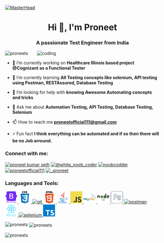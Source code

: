[![MasterHead](https://i.pinimg.com/originals/83/b8/09/83b809857acd41a7bad4935b4734f9fc.gif)](https://github.com/ProneetS)
<h1 align="center">Hi 👋, I'm Proneet</h1>
<h3 align="center">A passionate Test Engineer from India</h3>
<img align="right" alt="coding" width="400" src="https://cutewallpaper.org/25/anime-pixel-gif-wallpaper/moon-thief-%F0%9F%8C%92-pixel-art-background-cool-pixel-art-pixel-art-landscape.gif">

<p align="left"> <img src="https://komarev.com/ghpvc/?username=proneets&label=Profile%20views&color=0e75b6&style=flat" alt="proneets" /> </p>

- 🔭 I’m currently working on **Healthcare Illinois based project @Cognizant as a Functional Tester**

- 🌱 I’m currently learning **All Testing concepts like selenium, API testing using Postman, RESTAssured, Database Testing**

- 🤝 I’m looking for help with **knowing Awesome Automating concepts and tricks**

- 💬 Ask me about **Automation Testing, API Testing, Database Testing, Selenium**

- 📫 How to reach me **proneetofficial111@gmail.com**

- ⚡ Fun fact **I think everything can be automated and if so then there will be no Job arround.**

<h3 align="left">Connect with me:</h3>
<p align="left">
<a href="https://www.linkedin.com/in/proneet-kumar-seth-a09514116/" target="blank"><img align="center" src="https://raw.githubusercontent.com/rahuldkjain/github-profile-readme-generator/master/src/images/icons/Social/linked-in-alt.svg" alt="proneet kumar seth" height="30" width="40" /></a>
<a href="https://www.hackerrank.com/White_Noob_Coder?hr_r=1" target="blank"><img align="center" src="https://raw.githubusercontent.com/rahuldkjain/github-profile-readme-generator/master/src/images/icons/Social/hackerrank.svg" alt="@white_noob_coder" height="30" width="40" /></a>
<a href="https://leetcode.com/Proneet/" target="blank"><img align="center" src="https://raw.githubusercontent.com/rahuldkjain/github-profile-readme-generator/master/src/images/icons/Social/leet-code.svg" alt="noobcodder" height="30" width="40" /></a>
<a href="https://auth.geeksforgeeks.org/user/proneetofficial111" target="blank"><img align="center" src="https://raw.githubusercontent.com/rahuldkjain/github-profile-readme-generator/master/src/images/icons/Social/geeks-for-geeks.svg" alt="proneetofficial111" height="30" width="40" /></a>
<a href="https://discord.com/channels/@me" target="blank"><img align="center" src="https://raw.githubusercontent.com/rahuldkjain/github-profile-readme-generator/master/src/images/icons/Social/discord.svg" alt="_proneet" height="30" width="40" /></a>
</p>

<h3 align="left">Languages and Tools:</h3>
<p align="left"> <a href="https://getbootstrap.com" target="_blank" rel="noreferrer"> <img src="https://raw.githubusercontent.com/devicons/devicon/master/icons/bootstrap/bootstrap-plain-wordmark.svg" alt="bootstrap" width="40" height="40"/> </a> <a href="https://www.w3schools.com/css/" target="_blank" rel="noreferrer"> <img src="https://raw.githubusercontent.com/devicons/devicon/master/icons/css3/css3-original-wordmark.svg" alt="css3" width="40" height="40"/> </a> <a href="https://git-scm.com/" target="_blank" rel="noreferrer"> <img src="https://www.vectorlogo.zone/logos/git-scm/git-scm-icon.svg" alt="git" width="40" height="40"/> </a> <a href="https://www.w3.org/html/" target="_blank" rel="noreferrer"> <img src="https://raw.githubusercontent.com/devicons/devicon/master/icons/html5/html5-original-wordmark.svg" alt="html5" width="40" height="40"/> </a> <a href="https://www.java.com" target="_blank" rel="noreferrer"> <img src="https://raw.githubusercontent.com/devicons/devicon/master/icons/java/java-original.svg" alt="java" width="40" height="40"/> </a> <a href="https://developer.mozilla.org/en-US/docs/Web/JavaScript" target="_blank" rel="noreferrer"> <img src="https://raw.githubusercontent.com/devicons/devicon/master/icons/javascript/javascript-original.svg" alt="javascript" width="40" height="40"/> </a> <a href="https://www.mysql.com/" target="_blank" rel="noreferrer"> <img src="https://raw.githubusercontent.com/devicons/devicon/master/icons/mysql/mysql-original-wordmark.svg" alt="mysql" width="40" height="40"/> </a> <a href="https://nodejs.org" target="_blank" rel="noreferrer"> <img src="https://raw.githubusercontent.com/devicons/devicon/master/icons/nodejs/nodejs-original-wordmark.svg" alt="nodejs" width="40" height="40"/> </a> <a href="https://www.photoshop.com/en" target="_blank" rel="noreferrer"> <img src="https://raw.githubusercontent.com/devicons/devicon/master/icons/photoshop/photoshop-line.svg" alt="photoshop" width="40" height="40"/> </a> <a href="https://postman.com" target="_blank" rel="noreferrer"> <img src="https://www.vectorlogo.zone/logos/getpostman/getpostman-icon.svg" alt="postman" width="40" height="40"/> </a> <a href="https://reactjs.org/" target="_blank" rel="noreferrer"> <img src="https://raw.githubusercontent.com/devicons/devicon/master/icons/react/react-original-wordmark.svg" alt="react" width="40" height="40"/> </a> <a href="https://www.selenium.dev" target="_blank" rel="noreferrer"> <img src="https://raw.githubusercontent.com/detain/svg-logos/780f25886640cef088af994181646db2f6b1a3f8/svg/selenium-logo.svg" alt="selenium" width="40" height="40"/> </a> <a href="https://www.typescriptlang.org/" target="_blank" rel="noreferrer"> <img src="https://raw.githubusercontent.com/devicons/devicon/master/icons/typescript/typescript-original.svg" alt="typescript" width="40" height="40"/> </a> </p>

<p><img align="left" src="https://github-readme-stats.vercel.app/api/top-langs?username=proneets&show_icons=true&locale=en&layout=compact" alt="proneets" /></p>

<p>&nbsp;<img align="center" src="https://github-readme-stats.vercel.app/api?username=proneets&show_icons=true&locale=en" alt="proneets" /></p>

<p><img align="center" src="https://github-readme-streak-stats.herokuapp.com/?user=proneets&" alt="proneets" /></p>


